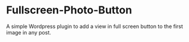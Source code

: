 # Fullscreen-Photo-Button
A simple Wordpress plugin to add a view in full screen button to the first image in any post.
